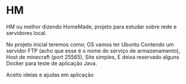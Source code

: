 # HM
HM ou melhor dizendo HomeMade, projeto para estudar sobre rede e servidores local. 

No projeto inicial teremos como;
OS vamos ter Ubuntu
  Contendo um servidor FTP (acho que esse é o nome do serviço de armazenamento), 
  Host de minecraft (port 25565), 
  Site simples, 
  E deixa reservado alguns Docker para teste de aplicação Java.

Aceito ideias e ajudas em aplicação 
